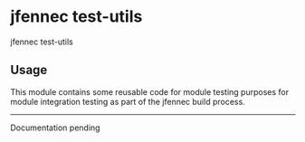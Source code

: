 # jfennec test-utils
jfennec test-utils

## Usage

This module contains some reusable code for module testing purposes for module integration testing as part of the jfennec 
build process.

***

Documentation pending